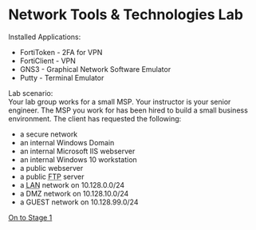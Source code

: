# Network Tools & Technologies Lab

Installed Applications:
<br>
<ul>
  <li>  FortiToken - 2FA for VPN</li>
  <li>  FortiClient - VPN </li>
  <li>  GNS3 - Graphical Network Software Emulator</li>
  <li>  Putty - Terminal Emulator </li>
</ul>


Lab scenario:<br>
Your lab group works for a small MSP.
Your instructor is your senior engineer.
The MSP you work for has been hired to build a small business environment.
The client has requested the following:<br>

<ul>
<li class="level1"><div class="li"> a secure network</div>
</li>
<li class="level1"><div class="li"> an internal Windows Domain</div>
</li>
<li class="level1"><div class="li"> an internal Microsoft IIS webserver</div>
</li>
<li class="level1"><div class="li"> an internal Windows 10 workstation</div>
</li>
<li class="level1"><div class="li"> a public webserver</div>
</li>
<li class="level1"><div class="li"> a public <abbr title="File Transfer Protocol">FTP</abbr> server</div>
</li>
<li class="level1"><div class="li"> a <abbr title="Local Area Network">LAN</abbr> network on 10.128.0.0/24</div>
</li>
<li class="level1"><div class="li"> a DMZ network on 10.128.10.0/24</div>
</li>
<li class="level1"><div class="li"> a GUEST network on 10.128.99.0/24</div>
</li>
</ul>
 
[On to Stage 1](https://github.com/spedro532/Network-Lab/blob/51f821c630e96e53c60ae1ff23299fd66d0cb9c6/stage%201%20-%20Network%20Setup.md)
